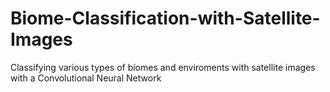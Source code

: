 # Biome-Classification-with-Satellite-Images
Classifying various types of biomes and enviroments with satellite images with a Convolutional Neural Network

